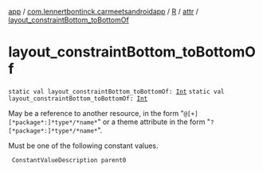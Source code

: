 [app](../../../index.md) / [com.lennertbontinck.carmeetsandroidapp](../../index.md) / [R](../index.md) / [attr](index.md) / [layout_constraintBottom_toBottomOf](./layout_constraint-bottom_to-bottom-of.md)

# layout_constraintBottom_toBottomOf

`static val layout_constraintBottom_toBottomOf: `[`Int`](https://kotlinlang.org/api/latest/jvm/stdlib/kotlin/-int/index.html)
`static val layout_constraintBottom_toBottomOf: `[`Int`](https://kotlinlang.org/api/latest/jvm/stdlib/kotlin/-int/index.html)

May be a reference to another resource, in the form "`@[+][*package*:]*type*/*name*`" or a theme attribute in the form "`?[*package*:]*type*/*name*`".

Must be one of the following constant values.

     ConstantValueDescription parent0


